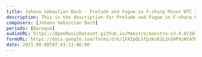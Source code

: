 ```yaml
---
title: Johann Sebastian Bach - Prelude and Fugue in F-sharp Minor WTC II BWV 883 (2)
description: This is the description for Prelude and Fugue in F-sharp Minor WTC II BWV 883 by Johann Sebastian Bach
composers: [Johann Sebastian Bach]
periods: [Baroque]
audioURL: https://OpenMusicDataset.github.io/Maestro/maestro-v3.0.0/2013/ORIG-MIDI_02_7_6_13_Group__MID--AUDIO_06_R1_2013_wav--2.midi
formURL: https://docs.google.com/forms/d/e/1FAIpQLSfpzKuR1L2nSHPXzWtATKYPZiFyOOz2fWnYphWOBScmwHBR-g/viewform
date: 2021-08-08T07:43:13-06:00
---
```

